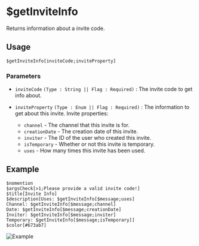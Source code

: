 # $getInviteInfo
Returns information about a invite code.

## Usage
```
$getInviteInfo[inviteCode;inviteProperty]
```

### Parameters
- `inviteCode` `(Type : String || Flag : Required)` : The invite code to get info about.

- `inviteProperty` `(Type : Enum || Flag : Required)` : The information to get about this invite. Invite properties:
  - `channel` - The channel that this invite is for.
  - `creationDate` - The creation date of this invite.
  - `inviter` - The ID of the user who created this invite.
  - `isTemporary` - Whether or not this invite is temporary.
  - `uses` - How many times this invite has been used.

## Example
```
$nomention
$argsCheck[>1;Please provide a valid invite code!]
$title[Invite Info]
$description[Uses: $getInviteInfo[$message;uses]
Channel: $getInviteInfo[$message;channel]
Date: $getInviteInfo[$message;creationDate]
Inviter: $getInviteInfo[$message;inviter]
Temporary: $getInviteInfo[$message;isTemporary]]
$color[#673ab7]
```

![Example](https://user-images.githubusercontent.com/69215413/122654170-88880280-d117-11eb-9123-947b48354ab6.png)
